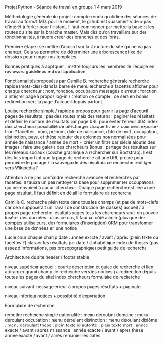 Projet Python - Séance de travail en groupe 1
4 mars 2019

Méthodologie générale du projet :
compte-rendu quotidien des séances de travail au format MD.
pour le moment, le github est quasiment vide = pas d’intérêt à forker pour l’instant. Il faut commencer par mettre la base et les routes du site sur la branche master. Mais dès qu’on travaillera sur des fonctionnalités, il faudra créer des branches et des forks.

Première étape : se mettre d’accord sur la structure du site qui ne va pas changer. Cela va permettre de déterminer une arborescence fixe de dossiers pour ranger nos templates.

Bonnes pratiques à appliquer :
mettre toujours les membres de l’équipe en reviewers
guidelines.md de l’application

Fonctionnalités proposées par Camille B.
recherche générale
recherche rapide (mots-clés) dans la barre de menu
recherche à facettes
afficher pour chaque chercheur : nom, fonction, occupation
messages d’erreur : fonction à intégrer
page à propos
log-in / création de compte : ce sera en bonus
redirection vers la page d’accueil depuis partout.

Louise
recherche simple / rapide
à propos pour garnir la page d’accueil
pages de résultats : pas des routes mais des returns : paginer les résultats et définir le nombre de résultats par page
URL pour éviter l’erreur 404
Index des chercheurs
possibilité de télécharger chaque fiche > comment exporte-t-on ?
facettes : nom, prénom, date de naissance, date de mort, occupation, distinction, pays, et thèse
rajouter des colonnes non normalisées pour année de naissance / année de mort + créer un filtre par siècle
ajouter des images : faire une galerie des chercheurs
Bonus : partage des résultats sur les réseaux sociaux (couche graphique à rechercher sur Bootstrap). Il est dès lors important que la page de recherche ait une URL propre pour permettre le partage / la sauvegarde des résultats de recherche
rediriger vers Wikipedia ?

Attention à ne pas confondre recherche avancée et recherches par facettes. Il faudra un peu nettoyer la base pour supprimer les occupations qui ne renvoient à aucun chercheur.
Chaque page recherche est liée à une page résultat.
Il faut définit en détail le formulaire de recherche

Camille C.
recherche plein texte dans tous les champs (et pas de mots-clefs car cela supposerait un travail de construction de classes)
accueil / à propos
page recherche
résultats
pages tous les chercheurs
veut-on pouvoir insérer des données : dans ce cas, il faut un côté admin (plus que des comptes utilisateurs, des formulaires d’inscription)
ORM pour transformer une base de données en une notice

Lucie
pour chaque champ date : année exacte / avant / après (plein texte ou facettes ?)
classer les résultats par date / alphabétique
index de thèses (pas assez d’informations, pas prosopographique)
petit guide de recherche

Architecture du site
header / footer stable

niveau supérieur
accueil : courte description et guide de recherche et lien attirant et grand champ de recherche vers les notices (+ redirection depuis toutes les pages du site)
index chercheurs
formulaire de recherche

niveau suivant
message erreur
à propos
pages résultats + paginate

niveau inférieur
notices + possibilité d’exportation

Formulaire de recherche

remettre recherche simple
nationalité : menu déroulant
domaine : menu déroulant
occupation : menu déroulant
distinction : menu déroulant
diplôme : menu déroulant
thèse : plein texte
id autorité : plein texte
mort : année exacte / avant / après
naissance : année exacte / avant / après
thèse : année exacte / avant / après
remanier les dates
